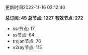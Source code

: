 更新时间2022-11-16 02:12:40

**总订阅: 45**
**总节点: 1227**
**有效节点: 272**
- ssr节点: 17
- ss节点: 64
- trojan节点: 76
- v2ray节点: 115
